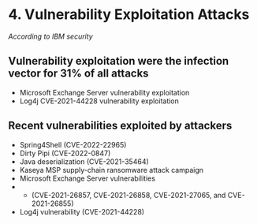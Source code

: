 # 4. Vulnerability Exploitation Attacks
*According to IBM security*

## Vulnerability exploitation were the infection vector for 31% of all attacks
- Microsoft Exchange Server vulnerability exploitation
- Log4j CVE-2021-44228 vulnerability exploitation

## Recent vulnerabilities exploited by attackers
- Spring4Shell (CVE-2022-22965)
- Dirty Pipi (CVE-2022-0847)
- Java deserialization (CVE-2021-35464)
- Kaseya MSP supply-chain ransomware attack campaign
- Microsoft Exchange Server vulnerabilities
-  - (CVE-2021-26857, CVE-2021-26858, CVE-2021-27065, and CVE-2021-26855)
-  Log4j vulnerability (CVE-2021-44228)
